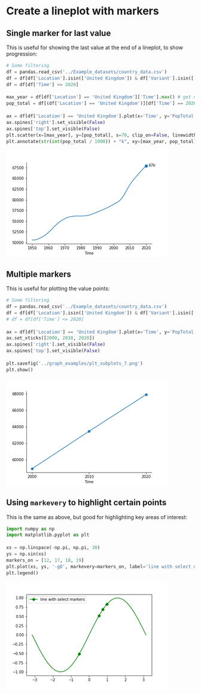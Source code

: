 # Create a lineplot with markers

## Single marker for last value

This is useful for showing the last value at the end of a lineplot, to show progression:

```python
# Some filtering
df = pandas.read_csv('../Example_datasets/country_data.csv')
df = df[df['Location'].isin(['United Kingdom']) & df['Variant'].isin(['Medium'])]
df = df[df['Time'] <= 2020]

max_year = df[df['Location'] == 'United Kingdom']['Time'].max() # get max year
pop_total = df[(df['Location'] == 'United Kingdom')][df['Time'] == 2020]['PopTotal'] # get the value for the year

ax = df[df['Location'] == 'United Kingdom'].plot(x='Time', y='PopTotal', legend=False)
ax.spines['right'].set_visible(False)
ax.spines['top'].set_visible(False)
plt.scatter(x=[max_year], y=[pop_total], s=70, clip_on=False, linewidth=0) # add the end marker
plt.annotate(str(int(pop_total / 1000)) + "k", xy=[max_year, pop_total], xytext=[7, -2], textcoords='offset points')
```

![Lineplot with single marker](/graph_examples/plt_subplots_6.png)

## Multiple markers

This is useful for plotting the value points:

```python
# Some filtering
df = pandas.read_csv('../Example_datasets/country_data.csv')
df = df[df['Location'].isin(['United Kingdom']) & df['Variant'].isin(['Medium']) & df['Time'].isin([2000, 2010, 2020])]
# df = df[df['Time'] <= 2020]

ax = df[df['Location'] == 'United Kingdom'].plot(x='Time', y='PopTotal', legend=False, marker='o')
ax.set_xticks([2000, 2010, 2020])
ax.spines['right'].set_visible(False)
ax.spines['top'].set_visible(False)

plt.savefig('../graph_examples/plt_subplots_7.png')
plt.show()
```

![Using multiple markers](/graph_examples/plt_subplots_7.png)

## Using `markevery` to highlight certain points

This is the same as above, but good for highlighting key areas of interest:

```python
import numpy as np
import matplotlib.pyplot as plt

xs = np.linspace(-np.pi, np.pi, 30)
ys = np.sin(xs)
markers_on = [12, 17, 18, 19]
plt.plot(xs, ys, '-gD', markevery=markers_on, label='line with select markers')
plt.legend()
```

![Using mark every](/graph_examples/mark_every_example.png)
